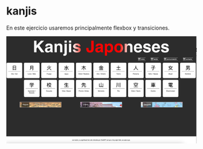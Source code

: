 # kanjis
En este ejercicio usaremos principalmente flexbox y transiciones.

![Resultado](resultado.png)
